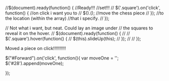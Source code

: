 //$(document).ready(function() {                //Ready!!!
                                              //set!!!
//    $('.square').on('click', function() {   //on click i want you to
//      $().();                                //move the chess piece
//    });                                     //to the location (within the array)
                                            //that i specify.
//  });


// Not what i want, but neat. Could lay an image under
// the squares to reveal it on the hover.
// $(document).ready(function() {
//
// $('.square').hover(function() {
//   $(this).slideUp(this);
//   });
//
// });


Moved a piece on click!!!!!!!!!!

$("#Forward").on('click', function(){
  var moveOne = '<i class="fa fa-shield enemy" id="enemy a"></i>';
  $('#28').append(moveOne);

  });
